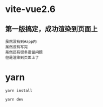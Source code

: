 # vite-vue2.6

## 第一版搞定，成功渲染到页面上
    
    虽然没有到#app内
    虽然没有写完
    虽然还有很多遗留问题
    但是渲染到页面上了

# yarn

```
yarn install
```
```
yarn dev
```
